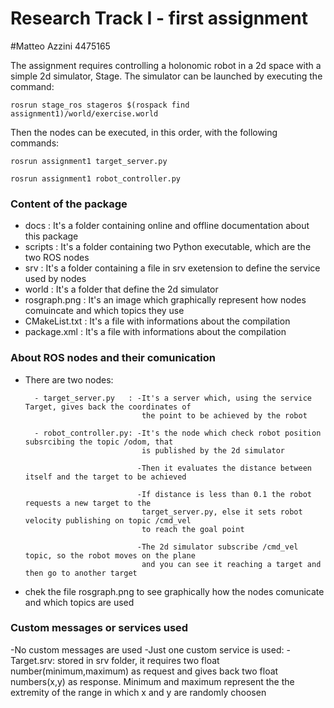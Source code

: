 # Research Track I - first assignment
#Matteo Azzini 4475165

The assignment requires controlling a holonomic robot in a 2d space with a simple 2d simulator, Stage. 
The simulator can be launched by executing the command:

```
rosrun stage_ros stageros $(rospack find assignment1)/world/exercise.world
```

Then the nodes can be executed, in this order, with the following commands:

```
rosrun assignment1 target_server.py
```
```
rosrun assignment1 robot_controller.py
```

### Content of the package
- docs   		: It's a folder containing online and offline documentation about this package 
- scripts		: It's a folder containing two Python executable, which are the two ROS nodes
- srv    		: It's a folder containing a file in srv exetension to define the service used by nodes
- world  		: It's a folder that define the 2d simulator
- rosgraph.png	: It's an image which graphically represent how nodes comuincate and which topics they use
- CMakeList.txt : It's a file with informations about the compilation  
- package.xml	: It's a file with informations about the compilation


### About ROS nodes and their comunication
- There are two nodes:
		
		- target_server.py	 : -It's a server which, using the service Target, gives back the coordinates of 
								the point to be achieved by the robot
							
		- robot_controller.py: -It's the node which check robot position subsrcibing the topic /odom, that 
							    is published by the 2d simulator 
							    
							   -Then it evaluates the distance between itself and the target to be achieved
							    
							   -If distance is less than 0.1 the robot requests a new target to the 
							    target_server.py, else it sets robot velocity publishing on topic /cmd_vel 
							    to reach the goal point
							    
							   -The 2d simulator subscribe /cmd_vel topic, so the robot moves on the plane
							    and you can see it reaching a target and then go to another target
							    
- chek the file rosgraph.png to see graphically how the nodes comunicate and which topics are used


### Custom messages or services used
-No custom messages are used
-Just one custom service is used:
		-Target.srv: stored in srv folder, it requires two float number(minimum,maximum) as request and 
					 gives back two float numbers(x,y) as response.
					 Minimum and maximum represent the the extremity of the range in which x and y are 
					 randomly choosen
					 
